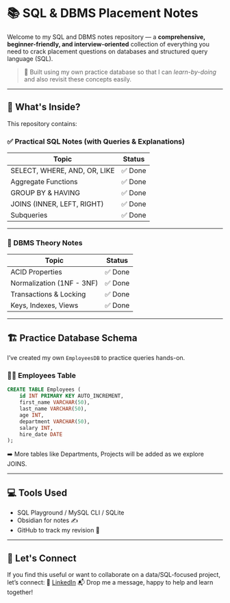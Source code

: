 # 📚 SQL & DBMS Placement Notes

Welcome to my SQL and DBMS notes repository — a **comprehensive, beginner-friendly, and interview-oriented** collection of everything you need to crack placement questions on databases and structured query language (SQL).

> 📌 Built using my own practice database so that I can *learn-by-doing* and also revisit these concepts easily.

---
## 🚀 What's Inside?

This repository contains:
### ✅ Practical SQL Notes (with Queries & Explanations)
| Topic                        | Status |
| ---------------------------- | ------ |
| SELECT, WHERE, AND, OR, LIKE | ✅ Done |
| Aggregate Functions          | ✅ Done |
| GROUP BY & HAVING            | ✅ Done |
| JOINS (INNER, LEFT, RIGHT)   | ✅ Done |
| Subqueries                   | ✅ Done |


---
### 📘 DBMS Theory Notes
| Topic                     | Status |
| ------------------------- | ------ |
| ACID Properties           | ✅ Done |
| Normalization (1NF - 3NF) | ✅ Done |
| Transactions & Locking    | ✅ Done |
| Keys, Indexes, Views      | ✅ Done |

---
## 🏗️ Practice Database Schema

I’ve created my own `EmployeesDB` to practice queries hands-on.
### 👨‍💼 Employees Table
```sql
CREATE TABLE Employees (
    id INT PRIMARY KEY AUTO_INCREMENT,
    first_name VARCHAR(50),
    last_name VARCHAR(50),
    age INT,
    department VARCHAR(50),
    salary INT,
    hire_date DATE
);
```
➡️ More tables like Departments, Projects will be added as we explore JOINS.

---
## 💻 Tools Used
- SQL Playground / MySQL CLI / SQLite
- Obsidian for notes ✍️
- GitHub to track my revision 📌

---
## 🤝 Let's Connect
If you find this useful or want to collaborate on a data/SQL-focused project, let’s connect:
🔗 [LinkedIn](https://linkedin.com/in/aniket-mogal)
📬 Drop me a message, happy to help and learn together!

